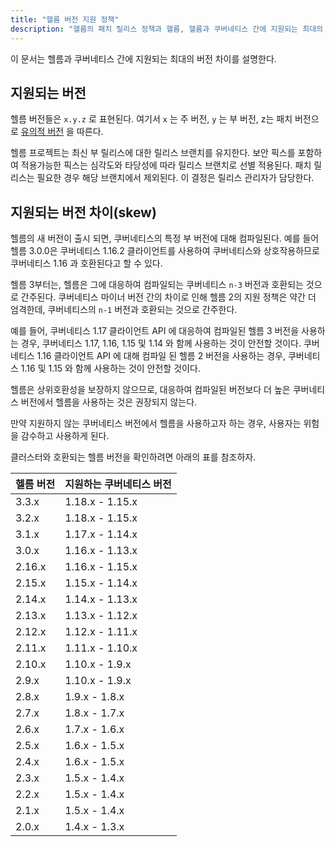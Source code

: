 ```yaml
---
title: "헬름 버전 지원 정책"
description: "헬름의 패치 릴리스 정책과 헬름, 헬름과 쿠버네티스 간에 지원되는 최대의 버전 차이를 설명"
---
```


이 문서는 헬름과 쿠버네티스 간에 지원되는 최대의 버전 차이를
설명한다.

## 지원되는 버전

헬름 버전들은 `x.y.z` 로 표현된다. 여기서 `x` 는 주 버전, 
`y` 는 부 버전, z는 패치 버전으로 [유의적
버전](https://semver.org/spec/v2.0.0.html) 을 따른다.

헬름 프로젝트는 최신 부 릴리스에 대한 릴리스 브랜치를 유지한다.
보안 픽스를 포함하여 적용가능한 픽스는 심각도와 타당성에 따라
릴리스 브랜치로 선별 적용된다. 패치 릴리스는 필요한 경우 해당 브랜치에서 
제외된다. 이 결정은 릴리스 관리자가 담당한다.

## 지원되는 버전 차이(skew)

헬름의 새 버전이 출시 되면, 쿠버네티스의 특정 부 버전에 
대해 컴파일된다. 예를 들어 헬름 3.0.0은 쿠버네티스 1.16.2 클라이언트를 사용하여 
쿠버네티스와 상호작용하므로 쿠버네티스 1.16 과 호환된다고 할 수 있다.

헬름 3부터는, 헬름은 그에 대응하여 컴파일되는 쿠버네티스 `n-3` 버전과 호환되는 
것으로 간주된다. 쿠버네티스 마이너 버전 간의 차이로 인해 헬름 2의 
지원 정책은 약간 더 엄격한데, 쿠버네티스의 `n-1` 버전과 호환되는 것으로
간주한다.

예를 들어, 쿠버네티스 1.17 클라이언트 API 에 대응하여 컴파일된
헬름 3 버전을 사용하는 경우, 쿠버네티스 1.17, 1.16, 1.15 
및 1.14 와 함께 사용하는 것이 안전할 것이다. 쿠버네티스 1.16 클라이언트 
API 에 대해 컴파일 된 헬름 2 버전을 사용하는 경우, 
쿠버네티스 1.16 및 1.15 와 함께 사용하는 것이 안전할 것이다.

헬름은 상위호환성을 보장하지 않으므로, 대응하여 컴파일된
버전보다 더 높은 쿠버네티스 버전에서
헬름을 사용하는 것은 권장되지 않는다.

만약 지원하지 않는 쿠버네티스 버전에서 헬름을 사용하고자 하는 경우, 
사용자는 위험을 감수하고 사용하게 된다.

클러스터와 호환되는 헬름 버전을 확인하려면 아래의 표를 
참조하자.

| 헬름 버전       | 지원하는 쿠버네티스 버전              |
|--------------|-------------------------------|
| 3.3.x        | 1.18.x - 1.15.x               |
| 3.2.x        | 1.18.x - 1.15.x               |
| 3.1.x        | 1.17.x - 1.14.x               |
| 3.0.x        | 1.16.x - 1.13.x               |
| 2.16.x       | 1.16.x - 1.15.x               |
| 2.15.x       | 1.15.x - 1.14.x               |
| 2.14.x       | 1.14.x - 1.13.x               |
| 2.13.x       | 1.13.x - 1.12.x               |
| 2.12.x       | 1.12.x - 1.11.x               |
| 2.11.x       | 1.11.x - 1.10.x               |
| 2.10.x       | 1.10.x - 1.9.x                |
| 2.9.x        | 1.10.x - 1.9.x                |
| 2.8.x        | 1.9.x - 1.8.x                 |
| 2.7.x        | 1.8.x - 1.7.x                 |
| 2.6.x        | 1.7.x - 1.6.x                 |
| 2.5.x        | 1.6.x - 1.5.x                 |
| 2.4.x        | 1.6.x - 1.5.x                 |
| 2.3.x        | 1.5.x - 1.4.x                 |
| 2.2.x        | 1.5.x - 1.4.x                 |
| 2.1.x        | 1.5.x - 1.4.x                 |
| 2.0.x        | 1.4.x - 1.3.x                 |
